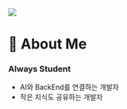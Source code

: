 <img src="https://capsule-render.vercel.app/api?type=waving&color=5CD1E5&height=200&section=header&text=&fontSize=30&&fontColor=FFFFFF&fontAlignY=35" />


# 🐳 About Me
### Always Student 
- AI와 BackEnd를 연결하는 개발자  
- 작은 지식도 공유하는 개발자  


<!--
**sunnism03/sunnism03** is a ✨ _special_ ✨ repository because its `README.md` (this file) appears on your GitHub profile.

Here are some ideas to get you started:

- 🔭 I’m currently working on ...
- 🌱 I’m currently learning ...
- 👯 I’m looking to collaborate on ...
- 🤔 I’m looking for help with ...
- 💬 Ask me about ...
- 📫 How to reach me: ...
- 😄 Pronouns: ...
- ⚡ Fun fact: ...
-->
